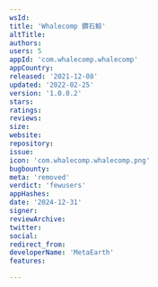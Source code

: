 ```yaml
---
wsId: 
title: 'Whalecomp 鑽石鯨'
altTitle: 
authors: 
users: 5
appId: 'com.whalecomp.whalecomp'
appCountry: 
released: '2021-12-08'
updated: '2022-02-25'
version: '1.0.0.2'
stars: 
ratings: 
reviews: 
size: 
website: 
repository: 
issue: 
icon: 'com.whalecomp.whalecomp.png'
bugbounty: 
meta: 'removed'
verdict: 'fewusers'
appHashes: 
date: '2024-12-31'
signer: 
reviewArchive: 
twitter: 
social: 
redirect_from: 
developerName: 'MetaEarth'
features: 

---
```


